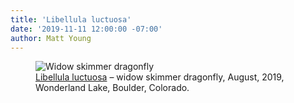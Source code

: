 ```yaml
---
title: 'Libellula luctuosa'
date: '2019-11-11 12:00:00 -07:00'
author: Matt Young
---
```



<figure>
<img src="{{ site.baseurl }}/uploads/2019/IMG_3327_Widow_Skimmer_Dragonfly_600.jpg" alt="Widow skimmer dragonfly"/>
<figcaption><a href="https://www.insectidentification.org/insect-description.asp?identification=Widow-Skimmer">Libellula luctuosa</a> &ndash; widow skimmer dragonfly, August, 2019, Wonderland Lake, Boulder, Colorado. 
</figcaption>
</figure>
